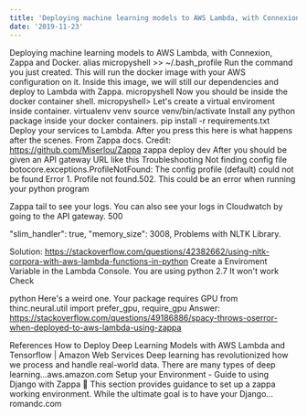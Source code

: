 ```yaml
---
title: 'Deploying machine learning models to AWS Lambda, with Connexion, Zappa and Docker.'
date: '2019-11-23'
---
```


Deploying machine learning models to AWS Lambda, with Connexion, Zappa and Docker.
alias micropyshell >> ~/.bash_profile
Run the command you just created. This will run the docker image with your AWS configuration on it. Inside this image, we will still our dependencies and deploy to Lambda with Zappa.
micropyshell
Now you should be inside the docker container shell.
micropyshell>
Let's create a virtual enviroment inside container.
virtualenv venv
source venv/bin/activate
Install any python package inside your docker containers.
pip install -r requirements.txt
Deploy your services to Lambda. After you press this here is what happens after the scenes.
From Zappa docs. Credit: https://github.com/Miserlou/Zappa
zappa deploy dev
After you should be given an API gateway URL like this
Troubleshooting
Not finding config file
botocore.exceptions.ProfileNotFound: The config profile (default) could not be found
Error 1. Profile not found.502. This could be an error when running your python program

Zappa tail to see your logs.
You can also see your logs in Cloudwatch by going to the API gateway.
500

"slim_handler": true,
"memory_size": 3008,
Problems with NLTK Library.

Solution: https://stackoverflow.com/questions/42382662/using-nltk-corpora-with-aws-lambda-functions-in-python
Create a Enviroment Variable in the Lambda Console.
You are using python 2.7 It won't work Check

python
Here's a weird one. Your package requires GPU
from thinc.neural.util import prefer_gpu, require_gpu
Answer: https://stackoverflow.com/questions/49186886/spacy-throws-oserror-when-deployed-to-aws-lambda-using-zappa

References
How to Deploy Deep Learning Models with AWS Lambda and Tensorflow | Amazon Web Services
Deep learning has revolutionized how we process and handle real-world data. There are many types of deep learning…aws.amazon.com
Setup your Environment - Guide to using Django with Zappa
 This section provides guidance to set up a zappa working environment. While the ultimate goal is to have your Django…romandc.com